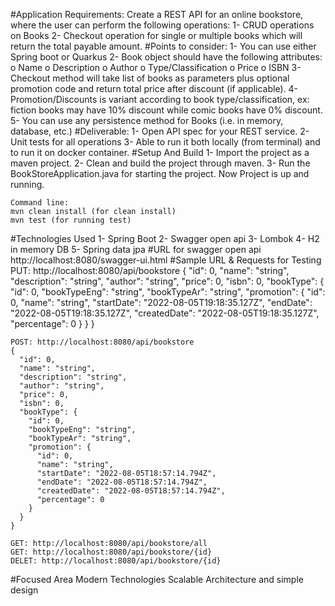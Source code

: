 #Application Requirements:
    Create a REST API for an online bookstore, where the user can perform the following operations:
    1- CRUD operations on Books
    2- Checkout operation for single or multiple books which will return the total payable amount.
#Points to consider:
    1- You can use either Spring boot or Quarkus
    2- Book object should have the following attributes:
        o Name
        o Description
        o Author
        o Type/Classification
        o Price
        o ISBN
    3- Checkout method will take list of books as parameters plus optional promotion code and return
       total price after discount (if applicable).
    4- Promotion/Discounts is variant according to book type/classification, ex: fiction books may have
       10% discount while comic books have 0% discount.
    5- You can use any persistence method for Books (i.e. in memory, database, etc.)
#Deliverable:
    1- Open API spec for your REST service.
    2- Unit tests for all operations
    3- Able to run it both locally (from terminal) and to run it on docker container.
#Setup And Build
    1- Import the project as a maven project.
    2- Clean and build the project through maven.
    3- Run the BookStoreApplication.java for starting the project.
    Now Project is up and running.
    
    Command line:
    mvn clean install (for clean install)
    mvn test (for running test)
#Technologies Used
    1- Spring Boot
    2- Swagger open api
    3- Lombok
    4- H2 in memory DB
    5- Spring data jpa
#URL for swagger open api
    http://localhost:8080/swagger-ui.html
#Sample URL & Requests for Testing
    PUT: http://localhost:8080/api/bookstore
    {
      "id": 0,
      "name": "string",
      "description": "string",
      "author": "string",
      "price": 0,
      "isbn": 0,
      "bookType": {
        "id": 0,
        "bookTypeEng": "string",
        "bookTypeAr": "string",
        "promotion": {
          "id": 0,
          "name": "string",
          "startDate": "2022-08-05T19:18:35.127Z",
          "endDate": "2022-08-05T19:18:35.127Z",
          "createdDate": "2022-08-05T19:18:35.127Z",
          "percentage": 0
        }
      }
    }

    POST: http://localhost:8080/api/bookstore
    {
      "id": 0,
      "name": "string",
      "description": "string",
      "author": "string",
      "price": 0,
      "isbn": 0,
      "bookType": {
        "id": 0,
        "bookTypeEng": "string",
        "bookTypeAr": "string",
        "promotion": {
          "id": 0,
          "name": "string",
          "startDate": "2022-08-05T18:57:14.794Z",
          "endDate": "2022-08-05T18:57:14.794Z",
          "createdDate": "2022-08-05T18:57:14.794Z",
          "percentage": 0
        }
      }
    }

    GET: http://localhost:8080/api/bookstore/all
    GET: http://localhost:8080/api/bookstore/{id}
    DELET: http://localhost:8080/api/bookstore/{id}
#Focused Area
    Modern Technologies
    Scalable Architecture and simple design
